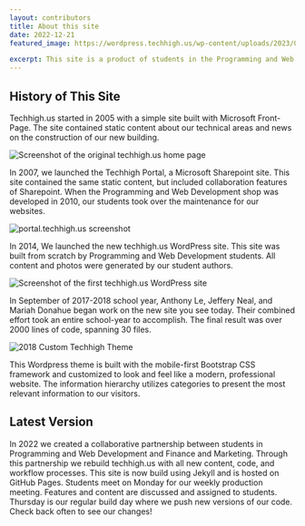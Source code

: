 ```yaml
---
layout: contributors
title: About this site 
date: 2022-12-21
featured_image: https://wordpress.techhigh.us/wp-content/uploads/2023/01/wths-home_kk6asd.jpg

excerpt: This site is a product of students in the Programming and Web Development and Finance and Marketing shops.
---
```


## History of This Site <!--You can change the caps back if you want to-->
Techhigh.us started in 2005 with a simple site built with Microsoft Front-Page. The site contained static content about our technical areas and news on the construction of our new building.

![Screenshot of the original techhigh.us home page](https://wordpress.techhigh.us/wp-content/uploads/2023/01/original.png)

In 2007, we launched the Techhigh Portal, a Microsoft Sharepoint site. This site contained the same static content, but included collaboration features of Sharepoint. When the Programming and Web Development shop was developed in 2010, our students took over the maintenance for our websites.

![portal.techhigh.us screenshot](https://wordpress.techhigh.us/wp-content/uploads/2023/01/portal.png)

In 2014, We launched the new techhigh.us WordPress site. This site was built from scratch by Programming and Web Development students. All content and photos were generated by our student authors.

![Screenshot of the first techhigh.us WordPress site](https://wordpress.techhigh.us/wp-content/uploads/2023/01/techhigh-wp.png)

In September of 2017-2018 school year, Anthony Le, Jeffery Neal, and Mariah Donahue began work on the new site you see today. Their combined effort took an entire school-year to accomplish. The final result was over 2000 lines of code, spanning 30 files.

![2018 Custom Techhigh Theme](https://wordpress.techhigh.us/wp-content/uploads/2023/01/techhigh-2018-scaled.jpg)

This Wordpress theme is built with the mobile-first Bootstrap CSS framework and customized to look and feel like a modern, professional website. The information hierarchy utilizes categories to present the most relevant information to our visitors.

## Latest Version
In 2022 we created a collaborative partnership between students in Programming and Web Development and Finance and Marketing. Through this partnership we rebuild techhigh.us with all new content, code, and workflow processes. This site is now build using Jekyll and is hosted on GitHub Pages. Students meet on Monday for our weekly production meeting. Features and content are discussed and assigned to students. Thursday is our regular build day where we push new versions of our code. Check back often to see our changes!
